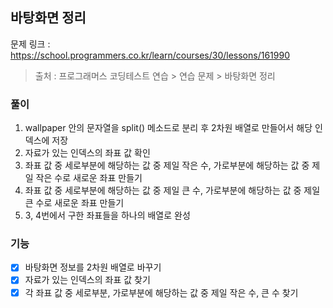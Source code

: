 ## 바탕화면 정리
문제 링크 : https://school.programmers.co.kr/learn/courses/30/lessons/161990
> 출처 : 프로그래머스 코딩테스트 연습 > 연습 문제 > 바탕화면 정리

### 풀이
1. wallpaper 안의 문자열을 split() 메소드로 분리 후 2차원 배열로 만들어서 해당 인덱스에 저장
2. 자료가 있는 인덱스의 좌표 값 확인
3. 좌표 값 중 세로부분에 해당하는 값 중 제일 작은 수, 가로부분에 해당하는 값 중 제일 작은 수로 새로운 좌표 만들기
4. 좌표 값 중 세로부분에 해당하는 값 중 제일 큰 수, 가로부분에 해당하는 값 중 제일 큰 수로 새로운 좌표 만들기
5. 3, 4번에서 구한 좌표들을 하나의 배열로 완성

### 기능
- [x] 바탕화면 정보를 2차원 배열로 바꾸기
- [x] 자료가 있는 인덱스의 좌표 값 찾기
- [x] 각 좌표 값 중 세로부분, 가로부분에 해당하는 값 중 제일 작은 수, 큰 수 찾기
